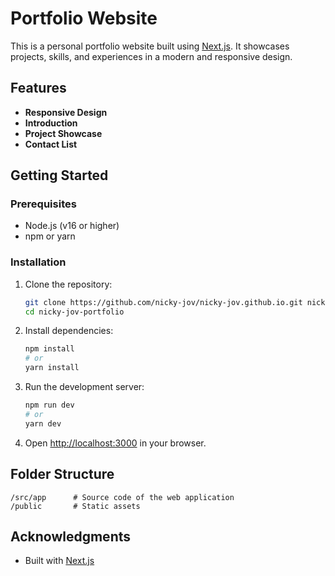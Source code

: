 # Portfolio Website

This is a personal portfolio website built using [Next.js](https://nextjs.org/). It showcases projects, skills, and experiences in a modern and responsive design.

## Features

- **Responsive Design**
- **Introduction**
- **Project Showcase**
- **Contact List**

## Getting Started

### Prerequisites

- Node.js (v16 or higher)
- npm or yarn

### Installation

1. Clone the repository:
    ```bash
    git clone https://github.com/nicky-jov/nicky-jov.github.io.git nicky-jov-portfolio
    cd nicky-jov-portfolio
    ```

2. Install dependencies:
    ```bash
    npm install
    # or
    yarn install
    ```

3. Run the development server:
    ```bash
    npm run dev
    # or
    yarn dev
    ```

4. Open [http://localhost:3000](http://localhost:3000) in your browser.

## Folder Structure

```
/src/app      # Source code of the web application
/public       # Static assets
```

## Acknowledgments

- Built with [Next.js](https://nextjs.org/)